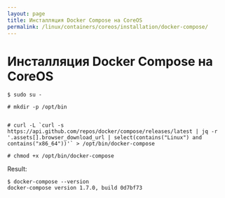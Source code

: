 ```yaml
---
layout: page
title: Инсталляция Docker Compose на CoreOS
permalink: /linux/containers/coreos/installation/docker-compose/
---
```



# Инсталляция Docker Compose на CoreOS

    $ sudo su -

    # mkdir -p /opt/bin


    # curl -L `curl -s https://api.github.com/repos/docker/compose/releases/latest | jq -r '.assets[].browser_download_url | select(contains("Linux") and contains("x86_64"))'` > /opt/bin/docker-compose

    # chmod +x /opt/bin/docker-compose


Result:

    $ docker-compose --version
    docker-compose version 1.7.0, build 0d7bf73
